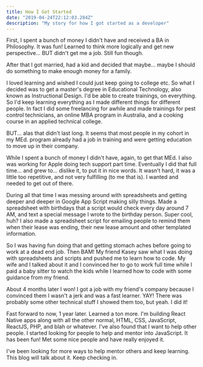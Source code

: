 ```yaml
---
title: How I Got Started
date: "2019-04-24T22:12:03.284Z"
description: "My story for how I got started as a developer"
---
```


First, I spent a bunch of money I didn't have and received a BA in Philosophy. It was fun! Learned to think more logically and get new perspective... BUT didn't get me a job. Still fun though.

After that I got married, had a kid and decided that maybe... maybe I should do something to make enough money for a family.

I loved learning and wished I could just keep going to college etc. So what I decided was to get a master's degree in Educational Technology, also known as Instructional Design. I'd be able to create trainings, on everything. So I'd keep learning everything as I made different things for different people. In fact I did some freelancing for awhile and made trainings for pest control technicians, an online MBA program in Australia, and a cooking course in an applied technical college.

BUT... alas that didn't last long. It seems that most people in my cohort in my MEd. program already had a job in training and were getting education to move up in their company.

While I spent a bunch of money I didn't have, again, to get that MEd. I also was working for Apple doing tech support part time. Eventually I did that full time... and grew to... dislike it, to put it in nice words. It wasn't hard, it was a little too repetitive, and not very fulfilling (to me that is). I wanted and needed to get out of there.

During all that time I was messing around with spreadsheets and getting deeper and deeper in Google App Script making silly things. Made a spreadsheet with birthdays that a script would check every day around 7 AM, and text a special message I wrote to the birthday person. Super cool, huh? I also made a spreadsheet script for emailing people to remind them when their lease was ending, their new lease amount and other templated information.

So I was having fun doing that and getting stomach aches before going to work at a dead end job. Then BAM! My friend Kasey saw what I was doing with spreadsheets and scripts and pushed me to learn how to code. My wife and I talked about it and I convinced her to go to work full time while I paid a baby sitter to watch the kids while I learned how to code with some guidance from my friend.

About 4 months later I won! I got a job with my friend's company because I convinced them I wasn't a jerk and was a fast learner. YAY! There was probably some other technical stuff I showed them too, but yeah. I did it!

Fast forward to now, 1 year later. Learned a ton more. I'm building React Native apps along with all the other normal, HTML, CSS, JavaScript, ReactJS, PHP, and blah or whatever. I've also found that I want to help other people. I started looking for people to help and mentor into JavaScript. It has been fun! Met some nice people and have really enjoyed it.

I've been looking for more ways to help mentor others and keep learning. This blog will talk about it. Keep checking in.

